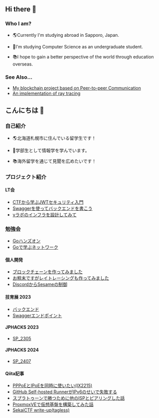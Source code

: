 ## Hi there 👋

### Who I am?

 - 🌎Currently I'm studying abroad in Sapporo, Japan.

 - 🌱I'm studying Computer Science as an undergraduate student. 

 - 📚I hope to gain a better perspective of the world through education overseas.

### See Also...

 - [My blockchain project based on Peer-to-peer Communication](https://github.com/FRESH-SHIN/P2PBlockchain)
 - [An implementation of ray tracing](https://github.com/FRESH-SHIN/RayTracing)

## こんにちは 👋

### 自己紹介

 - 🌎北海道札幌市に住んでいる留学生です！

 - 🌱学部生として情報学を学んでいます。

 - 📚海外留学を通じて見聞を広めたいです！

### プロジェクト紹介

#### LT会
 - [CTFから学ぶJWTセキュリティ入門](https://docs.google.com/presentation/d/1itwvXrY8SFh2HJgLfylXFbT_h7fxnJLndXshRD70u0k/edit?usp=sharing)
 - [Swaggerを使ってバックエンドを書こう](https://docs.google.com/presentation/d/1eXipLdID5R0AhAQ2KLQNvCTL6c9ifEs50Z9pvmXKTwI/edit?usp=sharing)
 - [νラボのインフラを設計してみて](https://docs.google.com/presentation/d/1dZVGcYBQG7ZVCUMTDtwmJDEnpDMmIqmQfepPsVMpRj4/edit?usp=sharing)
### 勉強会
 - [Goハンズオン](https://docs.google.com/presentation/d/1sCqizmZ2iKSC1JjV7mHJDspymdp7T4JGmRsQC0Fz1JI/edit?usp=sharing)
 - [Goで学ぶネットワーク](https://docs.google.com/presentation/d/1x0SZAG9Wd77Hx-8RJMtkqE_ixppp9cX-tNK_EzP0LzU/edit?usp=sharing)
#### 個人開発
 - [ブロックチェーンを作ってみました](https://github.com/FRESH-SHIN/P2PBlockchain)
 - [お粗末ですがレイトレーシングも作ってみました](https://github.com/FRESH-SHIN/RayTracing)
 - [DiscordからSesameの制御](https://github.com/FRESH-SHIN/DiscordSesameBot)
#### 技育展 2023
 - [バックエンド](https://github.com/kattakke/backend)
 - [Swaggerエンドポイント](https://github.com/kattakke/backend)
#### JPHACKS 2023
 - [SP_2305](https://github.com/jphacks/SP_2305)
#### JPHACKS 2024
 - [SP_2407](https://github.com/jphacks/sp_2407)
#### Qiita記事
 - [PPPoEとIPoEを同時に使いたい(IX2215)](https://qiita.com/FRESH-SHIN/items/51368286d079b66a4c06)
 - [GitHub Self-hosted RunnerがIPv6のせいで失敗する](https://qiita.com/FRESH-SHIN/items/04b6ac741e586b23a8b3)
 - [スプラトゥーンで勝つために他のISPとピアリングした話](https://qiita.com/FRESH-SHIN/items/f5b26b9c4bfe491c0d0d)
 - [ProxmoxVEで仮想基盤を構築してみた話](https://qiita.com/FRESH-SHIN/items/c269a2efef9fb31c2f82)
 - [SekaiCTF write-up(tagless)](https://qiita.com/FRESH-SHIN/items/78189f8e508c06956b3b)
<!--
**FRESH-SHIN/FRESH-SHIN** is a ✨ _special_ ✨ repository because its `README.md` (this file) appears on your GitHub profile.

Here are some ideas to get you started:

- 🔭 I’m currently working on ...
- 🌱 I’m currently learning ...
- 👯 I’m looking to collaborate on ...
- 🤔 I’m looking for help with ...
- 💬 Ask me about ...
- 📫 How to reach me: ...
- 😄 Pronouns: ...
- ⚡ Fun fact: ...
-->
